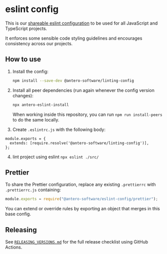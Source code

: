 # eslint config

This is our
[shareable eslint configuration](https://eslint.org/docs/developer-guide/shareable-configs)
to be used for all JavaScript and TypeScript projects.

It enforces some sensible code styling guidelines and encourages consistency
across our projects.

## How to use

1. Install the config:

   ```sh
   npm install --save-dev @antero-software/linting-config
   ```

2. Install all peer dependencies (run again whenever the config version changes):

   ```sh
   npx antero-eslint-install
   ```

   When working inside this repository, you can run `npm run install-peers` to do the same locally.

3. Create `.eslintrc.js` with the following body:

```
module.exports = {
  extends: [require.resolve('@antero-software/linting-config')],
};
```

4. lint project using eslint `npx eslint ./src/`

## Prettier

To share the Prettier configuration, replace any existing `.prettierrc` with `.prettierrc.js` containing:

```js
module.exports = require("@antero-software/eslint-config/prettier");
```

You can extend or override rules by exporting an object that merges in this base config.

## Releasing

See [`RELEASING_VERSIONS.md`](RELEASING_VERSIONS.md) for the full release checklist using GitHub Actions.
